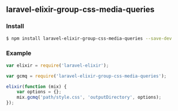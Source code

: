 ## laravel-elixir-group-css-media-queries

### Install

```sh
$ npm install laravel-elixir-group-css-media-queries --save-dev
```

### Example

```javascript
var elixir = require('laravel-elixir');

var gcmq = require('laravel-elixir-group-css-media-queries');

elixir(function (mix) {
    var options = {};
    mix.gcmq('path/style.css', 'outputDirectory', options);
});
```
